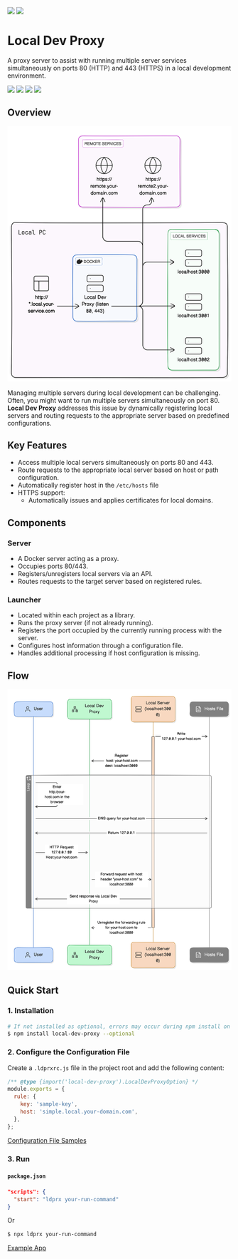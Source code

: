 [![](https://img.shields.io/badge/lang-ko-green.svg)](./README.ko.md)
[![](https://img.shields.io/badge/lang-en-blue.svg)](./README.md)

# Local Dev Proxy

A proxy server to assist with running multiple server services simultaneously on ports 80 (HTTP) and 443 (HTTPS) in a
local development environment.

[![](https://img.shields.io/npm/v/local-dev-proxy?logo=npm)](https://www.npmjs.com/package/local-dev-proxy)
[![](https://img.shields.io/badge/github-gumab/local--dev--proxy-blue?logo=github)](https://github.com/gumab/local-dev-proxy)
[![](https://img.shields.io/badge/docker-local--dev--proxy(server)-2496ED?logo=docker)](https://hub.docker.com/r/gumab/local-dev-proxy)
[![](https://img.shields.io/badge/OS-macOS(ARM64)_only-red)](https://support.apple.com/en-us/116943)

## Overview

<img src="./docs/diagram.svg">

Managing multiple servers during local development can be challenging. Often, you might want to run multiple servers
simultaneously on port 80. **Local Dev Proxy** addresses this issue by dynamically registering local servers and routing
requests to the appropriate server based on predefined configurations.

## Key Features

- Access multiple local servers simultaneously on ports 80 and 443.
- Route requests to the appropriate local server based on host or path configuration.
- Automatically register host in the `/etc/hosts` file
- HTTPS support:
    - Automatically issues and applies certificates for local domains.

## Components

### Server

- A Docker server acting as a proxy.
- Occupies ports 80/443.
- Registers/unregisters local servers via an API.
- Routes requests to the target server based on registered rules.

### Launcher

- Located within each project as a library.
- Runs the proxy server (if not already running).
- Registers the port occupied by the currently running process with the server.
- Configures host information through a configuration file.
- Handles additional processing if host configuration is missing.

## Flow

<img src="./docs/flow.svg">

## Quick Start

### 1. Installation

```bash
# If not installed as optional, errors may occur during npm install on Linux servers, etc.
$ npm install local-dev-proxy --optional
```

### 2. Configure the Configuration File

Create a `.ldprxrc.js` file in the project root and add the following content:

```js
/** @type {import('local-dev-proxy').LocalDevProxyOption} */
module.exports = {
  rule: {
    key: 'sample-key',
    host: 'simple.local.your-domain.com',
  },
};
```

[Configuration File Samples](./packages/launcher/config-samples)

### 3. Run

#### `package.json`

```json
"scripts": {
  "start": "ldprx your-run-command"
}
```

Or

```bash
$ npx ldprx your-run-command
```

[Example App](./example)
